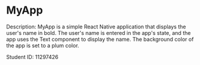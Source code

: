 # MyApp

Description:
MyApp is a simple React Native application that displays the user's name in bold. The user's name is entered in the app's state, and the app uses the Text component to display the name. The background color of the app is set to a plum color.

Student ID:
11297426
